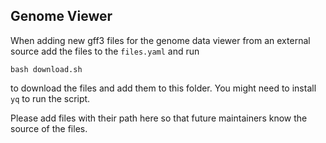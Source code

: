 ## Genome Viewer

When adding new gff3 files for the genome data viewer from an external source add the files to the `files.yaml` and run

```
bash download.sh
```

to download the files and add them to this folder. You might need to install `yq` to run the script.

Please add files with their path here so that future maintainers know the source of the files.
